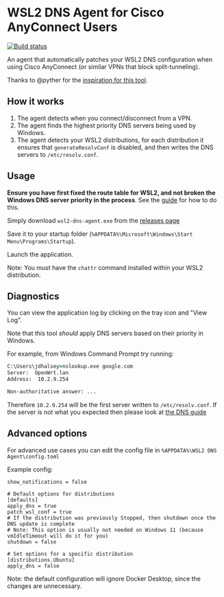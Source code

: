 # WSL2 DNS Agent for Cisco AnyConnect Users

[![Build status](https://github.com/jacob-pro/wsl2-dns-agent/actions/workflows/rust.yml/badge.svg)](https://github.com/jacob-pro/wsl2-dns-agent/actions)

An agent that automatically patches your WSL2 DNS configuration when using Cisco AnyConnect (or similar VPNs that block
split-tunneling).

Thanks to @pyther for the [inspiration for this tool](https://gist.github.com/pyther/b7c03579a5ea55fe431561b502ec1ba8).

## How it works

1. The agent detects when you connect/disconnect from a VPN.
2. The agent finds the highest priority DNS servers being used by Windows.
3. The agent detects your WSL2 distributions, for each distribution it ensures that `generateResolvConf` is disabled, 
   and then writes the DNS servers to `/etc/resolv.conf`.

## Usage

**Ensure you have first fixed the route table for WSL2, and not broken the Windows DNS server priority in the process**.
See the [guide](./docs/ROUTING.md) for how to do this.

Simply download `wsl2-dns-agent.exe` from the [releases page](https://github.com/jacob-pro/wsl2-dns-agent/releases/latest)

Save it to your startup folder (`%APPDATA%\Microsoft\Windows\Start Menu\Programs\Startup`).

Launch the application.

Note: You must have the `chattr` command installed within your WSL2 distribution.

## Diagnostics

You can view the application log by clicking on the tray icon and "View Log".

Note that this tool *should* apply DNS servers based on their priority in Windows.

For example, from Windows Command Prompt try running:

```cmd
C:\Users\jdhalsey>nslookup.exe google.com
Server:  OpenWrt.lan
Address:  10.2.9.254

Non-authoritative answer: ...
```

Therefore `10.2.9.254` will be the first server written to `/etc/resolv.conf`. If the server is not what you expected
then please look at [the DNS guide](./docs/ROUTING.md#step-3---working-windows-dns)

## Advanced options

For advanced use cases you can edit the config file in `%APPDATA%\WSL2 DNS Agent\config.toml`

Example config:

```
show_notifications = false

# Default options for distributions
[defaults]
apply_dns = true
patch_wsl_conf = true
# If the distribution was previously Stopped, then shutdown once the DNS update is complete
# Note: This option is usually not needed on Windows 11 (because vmIdleTimeout will do it for you)
shutdown = false

# Set options for a specific distribution
[distributions.Ubuntu]
apply_dns = false
```

Note: the default configuration will ignore Docker Desktop, since the changes are unnecessary.

